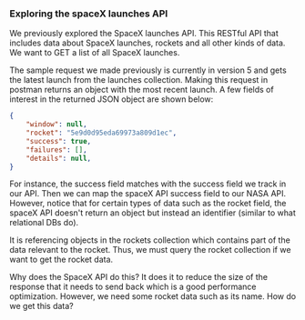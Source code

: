 
### Exploring the spaceX launches API 

We previously explored the SpaceX launches API. This RESTful API that includes data about SpaceX launches, rockets and all other kinds of data. We want to GET a list of all SpaceX launches. 

The sample request we made previously is currently in version 5 and gets the latest launch from the launches collection. Making this request in postman returns an object with the most recent launch. A few fields of interest in the returned JSON object are shown below: 

```json
{
	"window": null,
	"rocket": "5e9d0d95eda69973a809d1ec",
	"success": true,
	"failures": [],
	"details": null,
}
```

For instance, the success field matches with the success field we track in our API. Then we can map the spaceX API success field to our NASA API. However, notice that for certain types of data such as the rocket field, the spaceX API doesn't return an object but instead an identifier (similar to what relational DBs do). 

It is referencing objects in the rockets collection which contains part of the data relevant to the rocket. Thus, we must query the rocket collection if we want to get the rocket data. 

Why does the SpaceX API do this? It does it to reduce the size of the response that it needs to send back which is a good performance optimization. However, we need some rocket data such as its name. How do we get this data? 